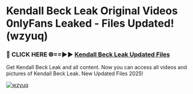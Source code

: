 # Kendall Beck Leak Original Videos 0nlyFans Leaked - Files Updated! (wzyuq)

<h3>🔴 CLICK HERE 🌐==►► <a href="https://tinyurl.com/2jnfzry5" rel="nofollow">Kendall Beck Leak Updated Files</a></h3>

Get Kendall Beck Leak and all content. Now you can access all videos and pictures of Kendall Beck Leak. New Updated Files 2025!

[![wzyuq](https://i.imgur.com/GyGTBgg.gif)](https://tinyurl.com/2jnfzry5)
